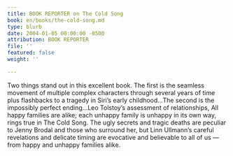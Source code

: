 ```yaml
---
title: BOOK REPORTER on The Cold Song
book: en/books/the-cold-song.md
type: blurb
date: 2004-01-05 00:00:00 -0500
attribution: BOOK REPORTER
file: ''
featured: false
weight: ''

---
```

Two things stand out in this excellent book. The first is the seamless movement of multiple complex characters through several years of time plus flashbacks to a tragedy in Siri’s early childhood…The second is the impossibly perfect ending…Leo Tolstoy’s assessment of relationships, All happy families are alike; each unhappy family is unhappy in its own way, rings true in The Cold Song. The ugly secrets and tragic deaths are peculiar to Jenny Brodal and those who surround her, but Linn Ullmann’s careful revelations and delicate timing are evocative and believable to all of us — from happy and unhappy families alike.